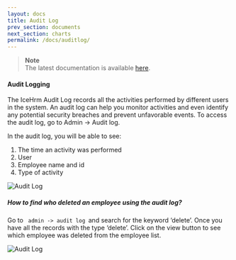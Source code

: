 ```yaml
---
layout: docs
title: Audit Log
prev_section: documents
next_section: charts
permalink: /docs/auditlog/
---
```


> **Note**  
The latest documentation is available [here](https://icehrm.com/explore/docs/audit-log/). 

#### Audit Logging
The IceHrm Audit Log records all the activities performed by different users in the system. An audit log can help you monitor activities and even identify any potential security breaches and prevent unfavorable events. To access the audit log, go to Admin -> Audit log.

In the audit log, you will be able to see:
1. The time an activity was performed
2. User
3. Employee name and id
4. Type of activity

![Audit Log](https://icehrm.com/explore/wp-content/uploads/2022/09/Untitled-design-69.png)

##### How to find who deleted an employee using the audit log? 

Go to <code> admin -> audit log </code>and search for the keyword ‘delete’. Once you have all the records with the type ‘delete’. Click on the view button to see which employee was deleted from the employee list.

![Audit Log](https://icehrm.com/explore/wp-content/uploads/2022/09/Untitled-900-%C3%97-300px-18.png)


